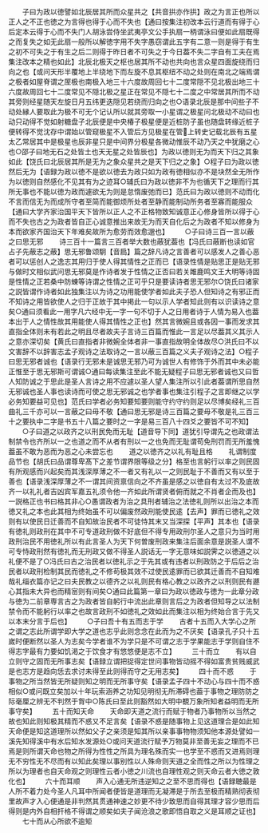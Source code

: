 <!-- { "loadSidebar": true } -->
　　子曰为政以徳譬如北辰居其所而众星共之【共音拱亦作拱】政之为言正也所以正人之不正也徳之为言得也得于心而不失也【通曰按集注初改本云行道而有得于心后定本云得于心而不失门人胡泳尝侍坐武夷亭文公手执扇一柄谓泳曰便如此扇既得之而复失之如无此扇一般所以解徳字用不失字愚窃谓此五字有二意一则是得于有生之初不可失之于有生之后二则得于昨日者不可失之于今日葢不失二字自有工夫在焉集注改本之精也如此】北辰北极天之枢也居其所不动也共向也言众星四面旋绕而归向之也【或问天形半覆地上半绕地下而左旋不息其枢纽不动之处则在南北之端焉谓之极者如屋脊谓之厔极也南极入地三十六度故周回七十二度常隠不见北极出地三十六度故周回七十二度常见不隠北极之星正在常见不隠七十二度之中常居其所而不动其旁则经星随天左旋日月五纬更迭隠见若绕而归向之也○语录北辰是那中间些子不动处縁人要取此为极不可无个记认所以就其旁取一小星谓之极星问北极动不动曰也动只动得不觉如射糖盘子北辰便是中央椿子极星便是近桩防子虽也随盘转缘近桩子便转得不觉沈存中谓始以管窥极星不入管后方见极星在管上转史记载北辰有五星太乙常居其中是极星也辰非星只是中间界分极星各微动惟辰不动乃天之中犹磨之心也○邵子曰地无石之处皆土也天无星之处皆辰也】为政以徳则无为而天下归之其象如此【饶氏曰北辰居其所是无为之象众星共之是天下归之之象】○程子曰为政以徳然后无为【语録为政以徳不是欲以徳去为政只如为政有徳相似亦不是块然全无所作为以徳则自然感化不见其有为之迹耳○辅氏曰为政以徳非不为也循天下之理而行其所无事也不能以徳为政而遽欲无为则是怠惰废弛而已】范氏曰为政以徳则不动而化不言而信无为而成所守者至简而能御烦所处者至静而能制动所务者至寡而能服众【通曰大学齐家治国平天下皆所以正人之不正格物致知诚意正心修身皆所以得于心而不失也古之为政者皆自正心诚意推出来故无为而天自化后之为政者不知以修身为本而欲家齐国治天下年难矣故所为愈劳而效愈邈也】
　　○子曰诗三百一言以蔽之曰思无邪
　　诗三百十一篇言三百者举大数也蔽犹葢也【冯氏曰蔽断也读如官占子先蔽志之蔽】思无邪鲁颂駉【音扃】篇之辞凡诗之言善者可以感发人之善心恶者可以惩创人之逸志其用归于使人得其情性之正而已【语录性情是贴思正是贴无邪与做时文相似武问思无邪莫是作诗者发于性情之正否曰若关雎鹿鸣文王大明等诗固是性情之正若桑中防蝀等诗谓之性情之正可乎只是要读诗者思无邪尔○饶氏曰诸家之説皆谓作诗者如此独集注以为诗之功用能使学者如此夫子恐人但知诗之有邪正而不知诗之用皆欲使人之归于正故于其中掲此一句以示人学者知此则有以识读诗之意矣○通曰须看此一用字凡六经中无一字一句不切于人之日用者诗于人情为易入也葢本出于人之情性故其用能使人得其情性之正也】然其言微婉且或各因一事而发求其直指全体则未有若此之明且尽者故夫子言诗三百篇而惟此一言足以尽葢其义其示人之意亦深切矣【黄氏曰直指者非微婉全体者非一事直指故明全体故尽○洪氏曰不以文害辞不以辞害志孟子观诗之法取诗之一言以蔽三百篇之义夫子观诗之法】○程子曰思无邪者诚也【语录行无邪未是诚思无邪乃可为诚世人有修饰于外而其中未必能正惟至于思无邪斯可谓诚○通曰每读集注至此不能无疑程子曰思无邪者诚也又曰哲人知防诚之于思此是圣人言诗之用不应遽以圣人望人集注所以引此者葢谓所思自然无邪诚也圣人事也读诗而可使之思无邪诚之也学者事也集注引程子之言即继之以学必务知要益可见也】范氏曰学者必务知要知要则能守约守约则足以尽博矣经礼三百曲礼三千亦可以一言蔽之曰毋不敬【通曰思无邪是诗三百篇之要毋不敬是礼三百三十之要执中二字是书五十八篇之要时之一字是易三百八十四爻之要皆不可不知】
　　○子曰道之以政齐之以刑民免而无耻【道音导下同】道犹引导谓先之也政谓法制禁令也齐所以一之也道之而不从者有刑以一之也免而无耻谓苟免刑罚而无所羞愧葢虽不敢为恶而为恶之心未尝忘也
　　道之以徳齐之以礼有耻且格
　　礼谓制度品节也【胡氏曰品谓尊卑髙下之差节谓界限等级之分】格至也言躬行以率之则民固有所观感而兴起矣而其浅深厚薄之不一者又有礼以一之则民耻于不善而又有以至于善也【语录浅深厚薄之不一谓其间资禀信向之不齐虽是感之以徳自有太过不及底故齐一以礼礼者吉凶宾军嘉五礼须令他一齐如此所谓贤者俯而就之不肖者企而及也】一説格正也书曰格其非心○愚谓政者为治之具刑者辅治之法徳礼则所以出治之本而徳又礼之本也此其相为终始虽不可以偏废然政刑能使民逺【去声】罪而已徳礼之效则有以使民日迁善而不自知故治民者不可徒恃其末又当深探【平声】其本也【语录有徳礼则政刑在其中不可专道政刑做不好底但不得专用政刑尔圣人之意只为当时用政刑治民不用徳礼所以有此言圣人为天下何曽废刑政来集注后面余意是説圣人谓不可专恃政刑然有徳礼而无刑政又做不得圣人説话无一字无意味如説霁之以徳道之以礼便不是了○冯氏曰古之治民者以徳礼示之于先其或有违者以刑政防之于后后之治民者以政刑检制其民而徳礼之不修苟极其效不过使民逺罪而已欲其迁善而不自知难哉礼缁衣篇亦记之曰夫民教之以德齐之以礼则民有格心教之以政齐之以刑则民有遯心其指未大异也而精宻则有间矣○通曰此篇第一章曰为政以徳政与徳为一此章分政与徳为二前章専言古之为政者皆自躬行中流出此章则言后之为政者但知导之以法制禁令而不能躬行以率之也故言政刑不如徳礼之效如此而集注以相为终始合言于先又以本末分言于后也】
　　○子曰吾十有五而志于学
　　古者十五而入大学心之所之谓之志此所谓学即大学之道也志乎此则念念在此而为之不厌矣【语录孔子只十五嵗时便断然以圣人为志矣今学者谁不为学只是不可谓之志于学果能志于学则自住不得志字最有力要如饥渇之于饮食才有悠悠便是志不立】
　　三十而立
　　有以自立则守之固而无所事志矣【语録立谓把捉得定世问事物皆动摇不得如富贵贫贱威武是也志方是趋向恁去求讨未得至此则得而守之无用志矣】
　　四十而不惑
　　于事物之所当然皆无所疑则知之明而无所事守矣【语录孟子四十不动心与四十而不惑相似○或问既立矣加以十年玩索涵养之功知见明彻无所滞碍也葢于事物之理防防之际毫厘之辨无不判然于胷中○陈氏曰至此则豁然如大明中覩万象所知者益明而无所事守矣】
　　五十而知天命
　　天命即天道之流行而赋于物者乃事物所以当然之故也知此则知极其精而不惑又不足言矣【语录不惑是随事物上见这道理合是如此知天命便是知这道理所以然如父子之亲须是知其所以亲事事物物须知他本源处譬如一溪先知得溪中有水后知水发源处○或问天道流行赋予万物莫非至善无妄之理而不已焉是则所谓天命也物之所得为性性之所具为理名殊而实一也学至不惑而又进焉则理无不穷性无不尽而有以知此矣理以事别性以人殊命则天道之全而性之所以为性理之所以为理者也自天命观之则理性云者小徳之川流也自理性观之则天命云者大徳之敦化也】
　　六十而耳顺
　　声入心通无所违逆知之之至不思而得也【语録聴最是人所不着力处今圣人凡耳中所闻者便皆是道理而无凝滞是于所去至极而精熟彻表彻里故声才入心便通是非判然其贯通神速之妙更不待少致思而自得其理才容少思而后得则是内外自相扞格不得谓之顺矣如夫子闻沧浪之歌即悟自取之义是耳顺之证也】
　　七十而从心所欲不逾矩
